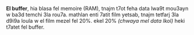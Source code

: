 **El buffer**, hia blasa fel memoire (RAM), tnajm t7ot feha data lwa9t mou3ayn w ba3d temchi 3la rou7a. mathlan enti 7atit film yetsab, tnajm tetfarj 3la d9i9a loula w el film mezel fel 20%. ekel 20% *(chwaya mel data lkol)* heki t7atet fel buffer.

